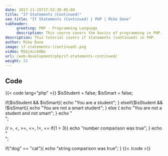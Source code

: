 ```yaml
---
date: 2017-11-15T17:52:38-05:00
title: "If Statements (Continued)"
seo_title: "If Statements (Continued) | PHP | Mike Dane"
subheader:
     greeting: PHP - Programming Language
     description: This course covers the basics of programming in PHP. Work your way through the videos/articles and I'll teach you everything you need to know to start your programming journey!
description: This tutorial covers if statements (continued) in PHP.
author: Mike Dane
image: if-statements-(continued).png
video: RSbjmccb0Qo
url: /web-development/php/if-statements-continued/
weight: 21
---
```


## Code

{{< code lang="php" >}}
$isStudent = false;
$isSmart = false;

if($isStudent && $isSmart){
     echo "You are a student";
} elseif($isStudent && !$isSmart){
     echo "You are not a smart student";
} else {
     echo "You are not a student and not smart";
}
echo "<br>";

// >, <, >=, <=, !=, ==
if(1 > 3){
     echo "number comparison was true";
}
echo "<br>";

if("dog" == "cat"){
   echo "string comparison was true";
}
{{< /code >}}